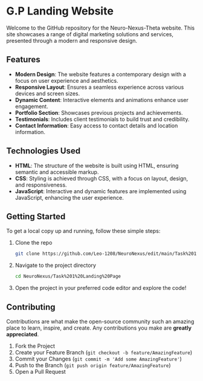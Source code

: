 
# G.P Landing Website

Welcome to the GitHub repository for the Neuro-Nexus-Theta website. This site showcases a range of digital marketing solutions and services, presented through a modern and responsive design.

## Features

- **Modern Design**: The website features a contemporary design with a focus on user experience and aesthetics.
- **Responsive Layout**: Ensures a seamless experience across various devices and screen sizes.
- **Dynamic Content**: Interactive elements and animations enhance user engagement.
- **Portfolio Section**: Showcases previous projects and achievements.
- **Testimonials**: Includes client testimonials to build trust and credibility.
- **Contact Information**: Easy access to contact details and location information.

## Technologies Used

- **HTML**: The structure of the website is built using HTML, ensuring semantic and accessible markup.
- **CSS**: Styling is achieved through CSS, with a focus on layout, design, and responsiveness.
- **JavaScript**: Interactive and dynamic features are implemented using JavaScript, enhancing the user experience.

## Getting Started

To get a local copy up and running, follow these simple steps:

1. Clone the repo
   ```bash
   git clone https://github.com/Leo-1208/NeuroNexus/edit/main/Task%201%20Landing%20Page
   ```
2. Navigate to the project directory
   ```bash
   cd NeuroNexus/Task%201%20Landing%20Page
   ```
3. Open the project in your preferred code editor and explore the code!

## Contributing

Contributions are what make the open-source community such an amazing place to learn, inspire, and create. Any contributions you make are **greatly appreciated**.

1. Fork the Project
2. Create your Feature Branch (`git checkout -b feature/AmazingFeature`)
3. Commit your Changes (`git commit -m 'Add some AmazingFeature'`)
4. Push to the Branch (`git push origin feature/AmazingFeature`)
5. Open a Pull Request

